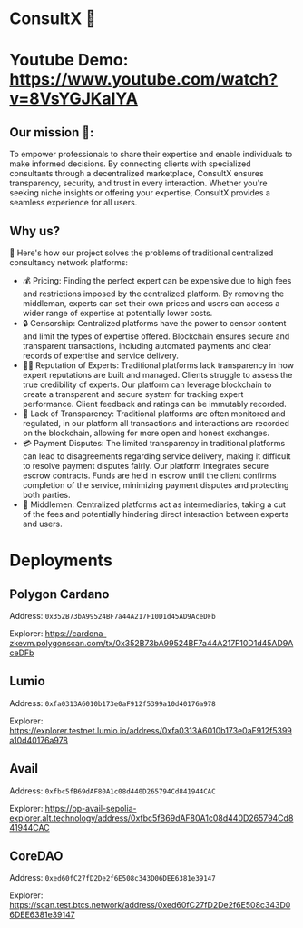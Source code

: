
# ConsultX 🚀
# Youtube Demo: https://www.youtube.com/watch?v=8VsYGJKaIYA
## Our mission 🌟: 
To empower professionals to share their expertise and enable individuals to make informed decisions. By connecting clients with specialized consultants through a decentralized marketplace, ConsultX ensures transparency, security, and trust in every interaction. Whether you're seeking niche insights or offering your expertise, ConsultX provides a seamless experience for all users.

## Why us?
🔧 Here's how our project solves the problems of traditional centralized consultancy network platforms:

- 💰 Pricing: Finding the perfect expert can be expensive due to high fees and restrictions imposed by the centralized platform. By removing the middleman, experts can set their own prices and users can access a wider range of expertise at potentially lower costs.
- 🔒 Censorship: Centralized platforms have the power to censor content and limit the types of expertise offered. Blockchain ensures secure and transparent transactions, including automated payments and clear records of expertise and service delivery.
- 👩‍🏫 Reputation of Experts: Traditional platforms lack transparency in how expert reputations are built and managed. Clients struggle to assess the true credibility of experts. Our platform can leverage blockchain to create a transparent and secure system for tracking expert performance. Client feedback and ratings can be immutably recorded.
- 🔄 Lack of Transparency: Traditional platforms are often monitored and regulated, in our platform all transactions and interactions are recorded on the blockchain, allowing for more open and honest exchanges.
- 💳 Payment Disputes: The limited transparency in traditional platforms can lead to disagreements regarding service delivery, making it difficult to resolve payment disputes fairly. Our platform integrates secure escrow contracts. Funds are held in escrow until the client confirms completion of the service, minimizing payment disputes and protecting both parties.
- 🤝 Middlemen: Centralized platforms act as intermediaries, taking a cut of the fees and potentially hindering direct interaction between experts and users.

# Deployments

## Polygon Cardano

Address: `0x352B73bA99524BF7a44A217F10D1d45AD9AceDFb`

Explorer: https://cardona-zkevm.polygonscan.com/tx/0x352B73bA99524BF7a44A217F10D1d45AD9AceDFb

## Lumio

Address: `0xfa0313A6010b173e0aF912f5399a10d40176a978`

Explorer: https://explorer.testnet.lumio.io/address/0xfa0313A6010b173e0aF912f5399a10d40176a978

## Avail

Address: `0xfbc5fB69dAF80A1c08d440D265794Cd841944CAC`

Explorer: https://op-avail-sepolia-explorer.alt.technology/address/0xfbc5fB69dAF80A1c08d440D265794Cd841944CAC

## CoreDAO

Address: `0xed60fC27fD2De2f6E508c343D06DEE6381e39147`

Explorer: https://scan.test.btcs.network/address/0xed60fC27fD2De2f6E508c343D06DEE6381e39147

##
